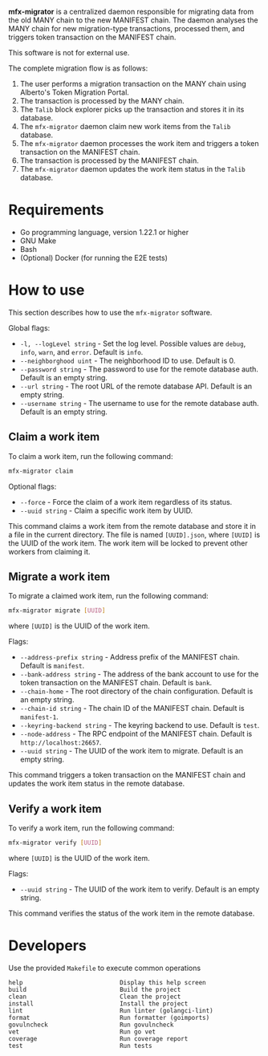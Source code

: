 **mfx-migrator** is a centralized daemon responsible for migrating data from the old MANY chain to the new MANIFEST chain. 
The daemon analyses the MANY chain for new migration-type transactions, processed them, and triggers token transaction on the MANIFEST chain.

This software is not for external use.

The complete migration flow is as follows:
1. The user performs a migration transaction on the MANY chain using Alberto's Token Migration Portal.
2. The transaction is processed by the MANY chain.
3. The `Talib` block explorer picks up the transaction and stores it in its database.
4. The `mfx-migrator` daemon claim new work items from the `Talib` database.
5. The `mfx-migrator` daemon processes the work item and triggers a token transaction on the MANIFEST chain.
6. The transaction is processed by the MANIFEST chain.
7. The `mfx-migrator` daemon updates the work item status in the `Talib` database.

# Requirements

- Go programming language, version 1.22.1 or higher
- GNU Make
- Bash
- (Optional) Docker (for running the E2E tests)

# How to use

This section describes how to use the `mfx-migrator` software.

Global flags:
- `-l, --logLevel string` - Set the log level. Possible values are `debug`, `info`, `warn`, and `error`. Default is `info`.
- `--neighborghood uint` - The neighborhood ID to use. Default is 0.
- `--password string` - The password to use for the remote database auth. Default is an empty string.
- `--url string` - The root URL of the remote database API. Default is an empty string.
- `--username string` - The username to use for the remote database auth. Default is an empty string.

## Claim a work item

To claim a work item, run the following command:

```bash
mfx-migrator claim
```

Optional flags:
- `--force` - Force the claim of a work item regardless of its status.
- `--uuid string` - Claim a specific work item by UUID.

This command claims a work item from the remote database and store it in a file in the current directory. 
The file is named `[UUID].json`, where `[UUID]` is the UUID of the work item.
The work item will be locked to prevent other workers from claiming it.

## Migrate a work item

To migrate a claimed work item, run the following command:

```bash
mfx-migrator migrate [UUID]
```
where `[UUID]` is the UUID of the work item.

Flags:
- `--address-prefix string` - Address prefix of the MANIFEST chain. Default is `manifest`.
- `--bank-address string` - The address of the bank account to use for the token transaction on the MANIFEST chain. Default is `bank`.
- `--chain-home` - The root directory of the chain configuration. Default is an empty string.
- `--chain-id string` - The chain ID of the MANIFEST chain. Default is `manifest-1`.
- `--keyring-backend string` - The keyring backend to use. Default is `test`.
- `--node-address` - The RPC endpoint of the MANIFEST chain. Default is `http://localhost:26657`.
- `--uuid string` - The UUID of the work item to migrate. Default is an empty string.

This command triggers a token transaction on the MANIFEST chain and updates the work item status in the remote database.

## Verify a work item

To verify a work item, run the following command:

```bash
mfx-migrator verify [UUID]
```
where `[UUID]` is the UUID of the work item.

Flags:
- `--uuid string` - The UUID of the work item to verify. Default is an empty string.

This command verifies the status of the work item in the remote database.

# Developers

Use the provided `Makefile` to execute common operations

```shell
help                           Display this help screen
build                          Build the project
clean                          Clean the project
install                        Install the project
lint                           Run linter (golangci-lint)
format                         Run formatter (goimports)
govulncheck                    Run govulncheck
vet                            Run go vet
coverage                       Run coverage report
test                           Run tests
```